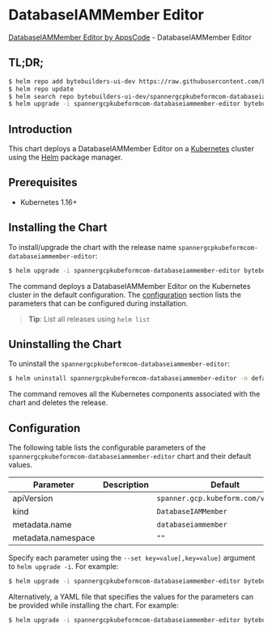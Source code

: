 # DatabaseIAMMember Editor

[DatabaseIAMMember Editor by AppsCode](https://byte.builders) - DatabaseIAMMember Editor

## TL;DR;

```bash
$ helm repo add bytebuilders-ui-dev https://raw.githubusercontent.com/bytebuilders/ui-wizards/
$ helm repo update
$ helm search repo bytebuilders-ui-dev/spannergcpkubeformcom-databaseiammember-editor --version=v0.4.17
$ helm upgrade -i spannergcpkubeformcom-databaseiammember-editor bytebuilders-ui-dev/spannergcpkubeformcom-databaseiammember-editor -n default --create-namespace --version=v0.4.17
```

## Introduction

This chart deploys a DatabaseIAMMember Editor on a [Kubernetes](http://kubernetes.io) cluster using the [Helm](https://helm.sh) package manager.

## Prerequisites

- Kubernetes 1.16+

## Installing the Chart

To install/upgrade the chart with the release name `spannergcpkubeformcom-databaseiammember-editor`:

```bash
$ helm upgrade -i spannergcpkubeformcom-databaseiammember-editor bytebuilders-ui-dev/spannergcpkubeformcom-databaseiammember-editor -n default --create-namespace --version=v0.4.17
```

The command deploys a DatabaseIAMMember Editor on the Kubernetes cluster in the default configuration. The [configuration](#configuration) section lists the parameters that can be configured during installation.

> **Tip**: List all releases using `helm list`

## Uninstalling the Chart

To uninstall the `spannergcpkubeformcom-databaseiammember-editor`:

```bash
$ helm uninstall spannergcpkubeformcom-databaseiammember-editor -n default
```

The command removes all the Kubernetes components associated with the chart and deletes the release.

## Configuration

The following table lists the configurable parameters of the `spannergcpkubeformcom-databaseiammember-editor` chart and their default values.

|     Parameter      | Description |                    Default                     |
|--------------------|-------------|------------------------------------------------|
| apiVersion         |             | <code>spanner.gcp.kubeform.com/v1alpha1</code> |
| kind               |             | <code>DatabaseIAMMember</code>                 |
| metadata.name      |             | <code>databaseiammember</code>                 |
| metadata.namespace |             | <code>""</code>                                |


Specify each parameter using the `--set key=value[,key=value]` argument to `helm upgrade -i`. For example:

```bash
$ helm upgrade -i spannergcpkubeformcom-databaseiammember-editor bytebuilders-ui-dev/spannergcpkubeformcom-databaseiammember-editor -n default --create-namespace --version=v0.4.17 --set apiVersion=spanner.gcp.kubeform.com/v1alpha1
```

Alternatively, a YAML file that specifies the values for the parameters can be provided while
installing the chart. For example:

```bash
$ helm upgrade -i spannergcpkubeformcom-databaseiammember-editor bytebuilders-ui-dev/spannergcpkubeformcom-databaseiammember-editor -n default --create-namespace --version=v0.4.17 --values values.yaml
```
